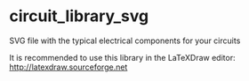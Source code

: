 # circuit_library_svg
SVG file with the typical electrical components for your circuits

It is recommended to use this library in the LaTeXDraw editor: http://latexdraw.sourceforge.net
